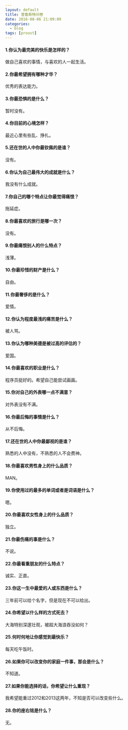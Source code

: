 ```yaml
---
layout: default
title: 普鲁斯特问卷
date: 2016-08-06 21:09:09
categories:
  - blog
tags: [proust]
---
```


#### 1.你认为最完美的快乐是怎样的？
做自己喜欢的事情，与喜欢的人一起生活。

#### 2.你最希望拥有哪种才华？
优秀的表达能力。

#### 3.你最恐惧的是什么？
暂时没有。

#### 4.你目前的心境怎样？
最近心里有些乱、挣扎。

#### 5.还在世的人中你最钦佩的是谁？
没有。

#### 6.你认为自己最伟大的成就是什么？
我没有什么成就。

#### 7.你自己的哪个特点让你最觉得痛恨？
拖延症。

#### 8.你最喜欢的旅行是哪一次？
没有。

#### 9.你最痛恨别人的什么特点？
浅薄。

#### 10.你最珍惜的财产是什么？
自由。

#### 11.你最奢侈的是什么？
爱情。

#### 12.你认为程度最浅的痛苦是什么？
被人骂。

#### 13.你认为哪种美德是被过高的评估的？
爱国。

#### 14.你最喜欢的职业是什么？
程序员挺好的。希望自己能尝试画画。

#### 15.你对自己的外表哪一点不满意？
对外表没有不满。

#### 16.你最后悔的事情是什么？
从不后悔。

#### 17.还在世的人中你最鄙视的是谁？
熟悉的人中没有，不熟悉的人不会费神。

#### 18.你最喜欢男性身上的什么品质？
MAN。

#### 19.你使用过的最多的单词或者是词语是什么？
嗯。

#### 20.你最喜欢女性身上的什么品质？
独立。

#### 21.你最伤痛的事是什么？
不说。

#### 22.你最看重朋友的什么特点？
诚实、正直。

#### 23.你这一生中最爱的人或东西是什么？
三年前可以给个名字，但是现在不可以给出。

#### 24.你希望以什么样的方式死去？
大海特别深邃壮观，被超大海浪吞没如何？

#### 25.何时何地让你感觉到最快乐？
每天吃午饭时。

#### 26.如果你可以改变你的家庭一件事，那会是什么？
不知道。

#### 27.如果你能选择的话，你希望让什么重现？
我希望能重过2012和2013这两年，不知是否可以改变些什么。

#### 28.你的座右铭是什么？
无。
